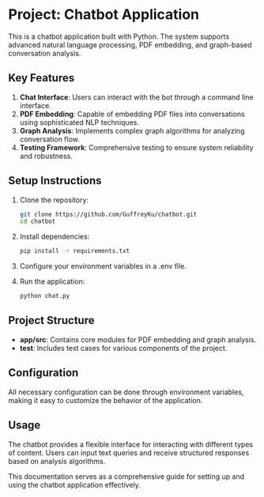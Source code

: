 # Project: Chatbot Application

This is a chatbot application built with Python. The system supports advanced natural language processing, PDF embedding, and graph-based conversation analysis.

## Key Features
1. **Chat Interface**: Users can interact with the bot through a command line interface.
2. **PDF Embedding**: Capable of embedding PDF files into conversations using sophisticated NLP techniques.
3. **Graph Analysis**: Implements complex graph algorithms for analyzing conversation flow.
4. **Testing Framework**: Comprehensive testing to ensure system reliability and robustness.

## Setup Instructions
1. Clone the repository:
   ```bash
   git clone https://github.com/GuffreyKu/chatbot.git
   cd chatbot
   ```

2. Install dependencies:
   ```bash
   pip install -r requirements.txt
   ```

3. Configure your environment variables in a .env file.

4. Run the application:
   ```bash
   python chat.py
   ```

## Project Structure
- **app/src**: Contains core modules for PDF embedding and graph analysis.
- **test**: Includes test cases for various components of the project.

## Configuration
All necessary configuration can be done through environment variables, making it easy to customize the behavior of the application.

## Usage
The chatbot provides a flexible interface for interacting with different types of content. Users can input text queries and receive structured responses based on analysis algorithms.

This documentation serves as a comprehensive guide for setting up and using the chatbot application effectively.
